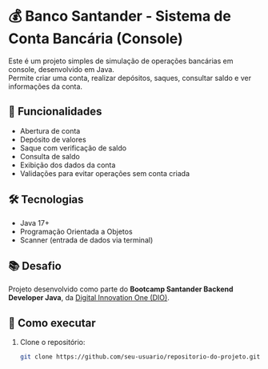 # 💰 Banco Santander - Sistema de Conta Bancária (Console)

Este é um projeto simples de simulação de operações bancárias em console, desenvolvido em Java.  
Permite criar uma conta, realizar depósitos, saques, consultar saldo e ver informações da conta.

## 🧪 Funcionalidades

- Abertura de conta
- Depósito de valores
- Saque com verificação de saldo
- Consulta de saldo
- Exibição dos dados da conta
- Validações para evitar operações sem conta criada

## 🛠 Tecnologias

- Java 17+
- Programação Orientada a Objetos
- Scanner (entrada de dados via terminal)

## 📚 Desafio

Projeto desenvolvido como parte do **Bootcamp Santander Backend Developer Java**, da [Digital Innovation One (DIO)](https://www.dio.me/).

## 🚀 Como executar

1. Clone o repositório:
   ```bash
   git clone https://github.com/seu-usuario/repositorio-do-projeto.git
